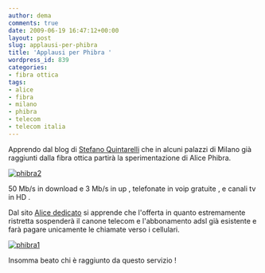 ```yaml
---
author: dema
comments: true
date: 2009-06-19 16:47:12+00:00
layout: post
slug: applausi-per-phibra
title: 'Applausi per Phibra '
wordpress_id: 839
categories:
- fibra ottica
tags:
- alice
- fibra
- milano
- phibra
- telecom
- telecom italia
---
```


Apprendo dal blog di [Stefano Quintarelli](http://blog.quintarelli.it/blog/2009/06/e-arrivata-in-alcuni-condomini-la-phibra.html) che in alcuni palazzi di Milano già raggiunti dalla fibra ottica partirà la sperimentazione di Alice Phibra.

[![phibra2](http://dema.tv/wp-content/uploads/2009/06/phibra2.jpg?w=300)](http://dema.tv/wp-content/uploads/2009/06/phibra21.jpg)

50 Mb/s in download e 3 Mb/s in up , telefonate in voip gratuite , e canali tv in HD .

Dal sito [Alice dedicato](http://www.alice.it/tv/alice_phibra.html) si apprende che l'offerta in quanto estremamente ristretta sospenderà il canone telecom e l'abbonamento adsl già esistente e farà pagare unicamente le chiamate verso i cellulari.

[![phibra1](http://dema.tv/wp-content/uploads/2009/06/phibra1.jpg?w=300)](http://dema.tv/wp-content/uploads/2009/06/phibra11.jpg)

Insomma beato chi è raggiunto da questo servizio !
